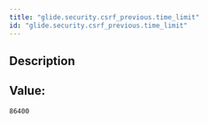 ```yaml
---
title: "glide.security.csrf_previous.time_limit"
id: "glide.security.csrf_previous.time_limit"
---
```

## Description



## Value: 
```
86400
```